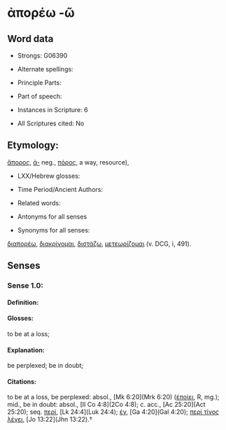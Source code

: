 # ἀπορέω -ῶ

<!-- Status: S2=NeedsEdits -->
<!-- Lexica used for edits:   -->

## Word data

* Strongs: G06390

* Alternate spellings:



* Principle Parts: 


* Part of speech: 


* Instances in Scripture: 6

* All Scriptures cited: No

## Etymology: 

[ἄπορος](), [ἀ-]() neg., [πόρος](), a way, resource),

* LXX/Hebrew glosses: 


* Time Period/Ancient Authors: 


* Related words: 

* Antonyms for all senses

* Synonyms for all senses: 

 [διαπορέω](../G12800/01.md), [διακρίνομαι](../G12520/01.md), [διστάζω](../G13650/01.md), [μετεωρίζομαι](../G33490/01.md) (v. DCG, i, 491).

## Senses 


### Sense  1.0: 

#### Definition: 

#### Glosses: 

to be at a loss; 

#### Explanation: 

be perplexed; 
be in doubt; 

#### Citations: 

to be at a loss, be perplexed: absol., [Mk 6:20](Mrk 6:20) ([ἐποίει](), R, mg.); mid., be in doubt: absol., [II Co 4:8](2Co 4:8); c. acc., [Ac 25:20](Act 25:20); seq. [περί](), [Lk 24:4](Luk 24:4); [ἐν](), [Ga 4:20](Gal 4:20); [περὶ τίνος λέγει](), [Jo 13:22](Jhn 13:22).†

